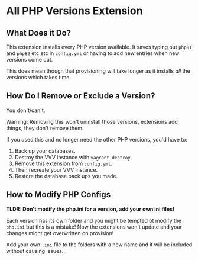 # All PHP Versions Extension

## What Does it Do?
This extension installs every PHP version available. It saves typing out `php81` and `php82` etc etc in `config.yml` or having to add new entries when new versions come out.

This does mean though that provisioning will take longer as it installs _all_ the versions which takes time.

## How Do I Remove or Exclude a Version?

You don't/can't.

Warning: Removing this won't uninstall those versions, extensions add things, they don't remove them.

If you used this and no longer need the other PHP versions, you'd have to:

1. Back up your databases.
2. Destroy the VVV instance with `vagrant destroy`.
3. Remove this extension from `config.yml`.
4. Then recreate your VVV instance.
5. Restore the database back ups you made.

## How to Modify PHP Configs

**TLDR: Don't modify the php.ini for a version, add your own ini files!**

Each version has its own folder and you might be tempted ot modify the `php.ini` but this is a mistake! Now the extensions won't update and your changes might get overwritten on provision!

Add your own `.ini` file to the folders with a new name and it will be included without causing issues.
